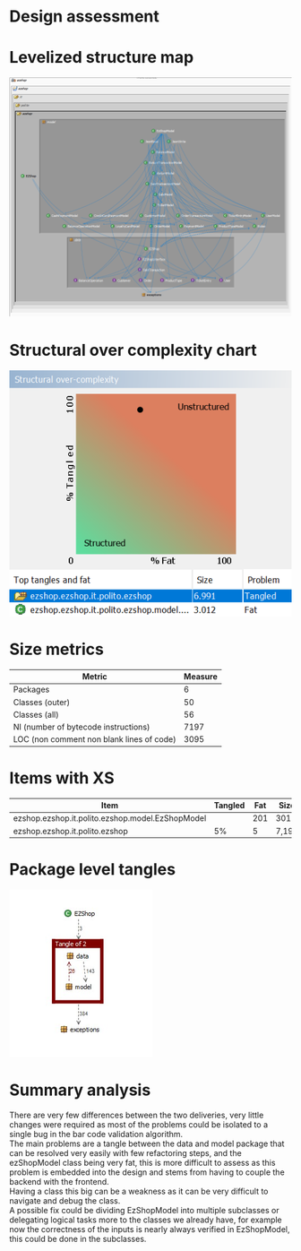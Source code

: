 # Design assessment

# Levelized structure map

![levelized.png](./DocumentationPngs/levelized.png)


# Structural over complexity chart

![socc.png](./DocumentationPngs/socc.png)



# Size metrics

| Metric                                    | Measure |
| ----------------------------------------- | ------- |
| Packages                                  |    6    |
| Classes (outer)                           |    50    |
| Classes (all)                             |    56   |
| NI (number of bytecode instructions)      |    7197   |
| LOC (non comment non blank lines of code) |    3095  |



# Items with XS

| Item | Tangled | Fat  | Size | XS   |
| ---- | ------- | ---- | ---- | ---- |
|  ezshop.ezshop.it.polito.ezshop.model.EzShopModel	    |         |  201    |  3012    |   1213   |
|   ezshop.ezshop.it.polito.ezshop   |     5%    |   5   |   7,197   |  372   |



# Package level tangles

![PackageLevelTangles.jpg](DocumentationPngs/PackageLevelTangles.jpg)

# Summary analysis

There are very few differences between the two deliveries, very little changes were required as most of the problems
could be isolated to a single bug in the bar code validation algorithm.</br> The main problems are a tangle between the
data and model package that can be resolved very easily with few refactoring steps, and the ezShopModel class being very fat,
this is more difficult to assess as this problem is embedded into the design and stems from having to couple the backend with
the frontend.</br> Having a class this big can be a weakness as it can be very difficult to navigate and debug the class.</br>
A possible fix could be dividing EzShopModel into multiple subclasses or delegating logical tasks more to the classes we already
have, for example now the correctness of the inputs is nearly always verified in EzShopModel,
this could be done in the subclasses.
